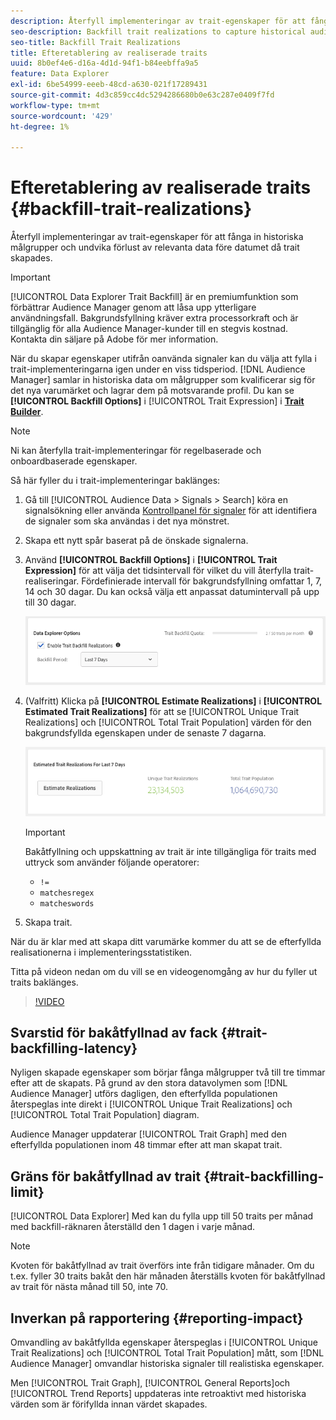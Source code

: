 ```yaml
---
description: Återfyll implementeringar av trait-egenskaper för att fånga in historiska målgrupper och undvika förlust av relevanta data före datumet då trait skapades.
seo-description: Backfill trait realizations to capture historical audiences and avoid loss of relevant data prior to a trait creation date.
seo-title: Backfill Trait Realizations
title: Efteretablering av realiserade traits
uuid: 8b0ef4e6-d16a-4d1d-94f1-b84eebffa9a5
feature: Data Explorer
exl-id: 6be54999-eeeb-48cd-a630-021f17289431
source-git-commit: 4d3c859cc4dc5294286680b0e63c287e0409f7fd
workflow-type: tm+mt
source-wordcount: '429'
ht-degree: 1%

---
```


# Efteretablering av realiserade traits {#backfill-trait-realizations}

Återfyll implementeringar av trait-egenskaper för att fånga in historiska målgrupper och undvika förlust av relevanta data före datumet då trait skapades.

>[!IMPORTANT]
>
>[!UICONTROL Data Explorer Trait Backfill] är en premiumfunktion som förbättrar Audience Manager genom att låsa upp ytterligare användningsfall. Bakgrundsfyllning kräver extra processorkraft och är tillgänglig för alla Audience Manager-kunder till en stegvis kostnad. Kontakta din säljare på Adobe för mer information.

När du skapar egenskaper utifrån oanvända signaler kan du välja att fylla i trait-implementeringarna igen under en viss tidsperiod. [!DNL Audience Manager] samlar in historiska data om målgrupper som kvalificerar sig för det nya varumärket och lagrar dem på motsvarande profil. Du kan se **[!UICONTROL Backfill Options]** i [!UICONTROL Trait Expression] i **[Trait Builder](../../features/traits/about-trait-builder.md)**.

>[!NOTE]
>
>Ni kan återfylla trait-implementeringar för regelbaserade och onboardbaserade egenskaper.

Så här fyller du i trait-implementeringar baklänges:

1. Gå till [!UICONTROL Audience Data > Signals > Search] köra en signalsökning eller använda [Kontrollpanel för signaler](../../features/data-explorer/data-explorer-signals-dashboard.md) för att identifiera de signaler som ska användas i det nya mönstret.
1. Skapa ett nytt spår baserat på de önskade signalerna.
1. Använd **[!UICONTROL Backfill Options]** i **[!UICONTROL Trait Expression]** för att välja det tidsintervall för vilket du vill återfylla trait-realiseringar. Fördefinierade intervall för bakgrundsfyllning omfattar 1, 7, 14 och 30 dagar. Du kan också välja ett anpassat datumintervall på upp till 30 dagar.

   ![trait-backfill](assets/signals-trait-backfill.png)

1. (Valfritt) Klicka på **[!UICONTROL Estimate Realizations]** i **[!UICONTROL Estimated Trait Realizations]** för att se [!UICONTROL Unique Trait Realizations] och [!UICONTROL Total Trait Population] värden för den bakgrundsfyllda egenskapen under de senaste 7 dagarna.

   ![estimat-trait-realizations](assets/estimate-trait-realizations.png)

   >[!IMPORTANT]
   >
   >Bakåtfyllning och uppskattning av trait är inte tillgängliga för traits med uttryck som använder följande operatorer:
   >    * `!=`
   >    * `matchesregex`
   >    * `matcheswords`

1. Skapa trait.

När du är klar med att skapa ditt varumärke kommer du att se de efterfyllda realisationerna i implementeringsstatistiken.

Titta på videon nedan om du vill se en videogenomgång av hur du fyller ut traits baklänges.

>[!VIDEO](https://video.tv.adobe.com/v/25169/)

## Svarstid för bakåtfyllnad av fack {#trait-backfilling-latency}

Nyligen skapade egenskaper som börjar fånga målgrupper två till tre timmar efter att de skapats. På grund av den stora datavolymen som [!DNL Audience Manager] utförs dagligen, den efterfyllda populationen återspeglas inte direkt i [!UICONTROL Unique Trait Realizations] och [!UICONTROL Total Trait Population] diagram.

Audience Manager uppdaterar [!UICONTROL Trait Graph] med den efterfyllda populationen inom 48 timmar efter att man skapat trait.

## Gräns för bakåtfyllnad av trait {#trait-backfilling-limit}

[!UICONTROL Data Explorer] Med kan du fylla upp till 50 traits per månad med backfill-räknaren återställd den 1 dagen i varje månad.

>[!NOTE]
>
>Kvoten för bakåtfyllnad av trait överförs inte från tidigare månader. Om du t.ex. fyller 30 traits bakåt den här månaden återställs kvoten för bakåtfyllnad av trait för nästa månad till 50, inte 70.

## Inverkan på rapportering {#reporting-impact}

Omvandling av bakåtfyllda egenskaper återspeglas i [!UICONTROL Unique Trait Realizations] och [!UICONTROL Total Trait Population] mått, som [!DNL Audience Manager] omvandlar historiska signaler till realistiska egenskaper.

Men [!UICONTROL Trait Graph], [!UICONTROL General Reports]och [!UICONTROL Trend Reports] uppdateras inte retroaktivt med historiska värden som är förifyllda innan värdet skapades.
